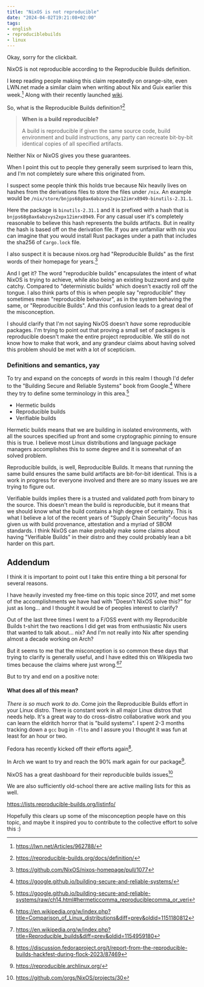 ```yaml
---
title: "NixOS is not reproducible"
date: "2024-04-02T19:21:08+02:00"
tags:
- english
- reproduciblebuilds
- linux
---
```


Okay, sorry for the clickbait.

NixOS is not reproducible according to the Reproducible Builds definition.

I keep reading people making this claim repeatedly on orange-site, even
LWN.net made a similar claim when writing about Nix and Guix earlier this
week.[^lwn] Along with their recently launched [wiki](https://wiki.nixos.org/wiki/Overview_of_the_NixOS_Linux_distribution).

So, what is the Reproducible Builds definition?[^definition]

> **When is a build reproducible?**
> 
> A build is reproducible if given the same source code, build environment and
> build instructions, any party can recreate bit-by-bit identical copies of all
> specified artifacts.

Neither Nix or NixOS gives you these guarantees.

When I point this out to people they generally seem surprised to learn this, and
I'm not completely sure where this originated from.

I suspect some people think this holds true because Nix heavily lives on hashes
from the derivations files to store the files under `/nix`. An example would be
`/nix/store/bnjps68g8ax6abzvys2xpx12imrx8949-binutils-2.31.1`.

Here the package is `binutils-2.31.1` and it is prefixed with a hash that is
`bnjps68g8ax6abzvys2xpx12imrx8949`. For any casual user it's completely
reasonable to believe this hash represents the builds artifacts. But in reality
the hash is based off on the derivation file. If you are unfamiliar with nix you
can imagine that you would install Rust packages under a path that includes the
sha256 of `Cargo.lock` file.

I also suspect it is because nixos.org had "Reproducible Builds" as the first
words of their homepage for years.[^3]

And I get it? The word "reproducible builds" encapsulates the intent of what
NixOS is trying to achieve, while also being an existing buzzword and quite
catchy. Compared to "deterministic builds" which doesn't exactly roll off the
tongue. I also think parts of this is when people say "reproducible" they
sometimes mean "reproducible behaviour", as in the system behaving the same, or
"Reproducible Builds". And this confusion leads to a great deal of the
misconception.

I should clarify that I'm not saying NixOS doesn't *have* some reproducible
packages. I'm trying to point out that proving a small set of packages is
reproducible doesn't make the entire project reproducible. We still do not know
how to make that work, and any grandeur claims about having solved this problem
should be met with a lot of scepticism.

### Definitions and semantics, yay

To try and expand on the concepts of *words* in this realm I though I'd defer to
the "Building Secure and Reliable Systems" book from Google.[^book] Where they try to
define some terminology in this area.[^builds]

* Hermetic builds
* Reproducible builds
* Verifiable builds

Hermetic builds means that we are building in isolated environments, with all
the sources specified up front and some cryptographic pinning to ensure this is
true. I believe most Linux distributions and language package managers
accomplishes this to some degree and it is somewhat of an solved problem.

Reproducible builds, is well, Reproducible Builds. It means that running the
same build ensures the same build artifacts are bit-for-bit identical. This is a
work in progress for everyone involved and there are so many issues we are
trying to figure out.

Verifiable builds implies there is a trusted and validated *path* from binary to
the source. This doesn't mean the build is reproducible, but it means that we
should know what the build contains a high degree of certainty. This is what I
believe a lot of the recent years of "Supply Chain Security"-focus has given us
with build provenance, attestation and a myriad of SBOM standards. I think NixOS
can make probably make some claims about having "Verifiable Builds" in their
distro and they could probably lean a bit harder on this part.

## Addendum

I think it is important to point out I take this entire thing a bit personal for
several reasons. 

I have heavily invested my free-time on this topic since 2017, and met some
of the accomplishments we have had with "Doesn't NixOS solve this?" for just as
long... and I thought it would be of peoples interest to clarify?

Out of the last three times I went to a F/OSS event with my Reproducible Builds
t-shirt the two reactions I did get was from enthusiastic Nix users that wanted
to talk about... nix? And I'm not really into Nix after spending almost a decade
working on Arch?

But it seems to me that the misconception is so common these days that trying to
clarify is generally useful, and I have edited this on Wikipedia two times
because the claims where just wrong.[^6][^7]

But to try and end on a positive note:

#### What does all of this mean?

*There* *is* *so* *much* *work* *to* *do*. Come join the Reproducible Builds
effort in your Linux distro. There is constant work in all major Linux distros
that needs help. It's a great way to do cross-distro collaborative work and you
can learn the eldritch horror that is "build systems". I spent 2-3 months
tracking down a `gcc` bug in `-flto` and I assure you I thought it was fun
at least for an hour or two.

Fedora has recently kicked off their efforts again[^fedora].

In Arch we want to try and reach the 90% mark again for our package[^arch].

NixOS has a great dashboard for their reproducible builds issues[^nixos]

We are also sufficiently old-school there are active mailing lists for this as
well. 

https://lists.reproducible-builds.org/listinfo/

Hopefully this clears up some of the misconception people have on this topic,
and maybe it inspired you to contribute to the collective effort to solve this :)



[^definition]: https://reproducible-builds.org/docs/definition/
[^lwn]: https://lwn.net/Articles/962788/
[^3]: https://github.com/NixOS/nixos-homepage/pull/1077
[^book]: https://google.github.io/building-secure-and-reliable-systems/
[^builds]: https://google.github.io/building-secure-and-reliable-systems/raw/ch14.html#hermeticcomma_reproduciblecomma_or_veri
[^6]: https://en.wikipedia.org/w/index.php?title=Comparison_of_Linux_distributions&diff=prev&oldid=1151180812
[^7]: https://en.wikipedia.org/w/index.php?title=Reproducible_builds&diff=prev&oldid=1154959180
[^arch]: https://reproducible.archlinux.org/
[^fedora]: https://discussion.fedoraproject.org/t/report-from-the-reproducible-builds-hackfest-during-flock-2023/87469
[^nixos]: https://github.com/orgs/NixOS/projects/30
